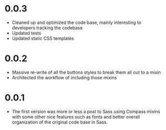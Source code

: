 # 0.0.3

* Cleaned up and optimized the code base, mainly interesting to developers tracking the codebase
* Updated tests
* Updated static CSS templates

# 0.0.2

* Massive re-write of all the buttons styles to break them all out to a mixin
* Architected the workflow of including those mixins

# 0.0.1

* The first version was more or less a post to Sass using Compass mixins with some other nice features such as fonts and better overall organization of the original code base in Sass.